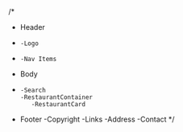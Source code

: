 /* 
* Header
*     -Logo
*     -Nav Items
* Body
*     -Search
      -RestaurantContainer
         -RestaurantCard
* Footer
      -Copyright
      -Links
      -Address
      -Contact
*/